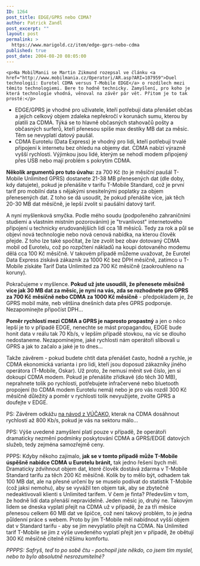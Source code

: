 ```yaml
---
ID: 1264
post_title: EDGE/GPRS nebo CDMA?
author: Patrick Zandl
post_excerpt: ""
layout: post
permalink: >
  https://www.marigold.cz/item/edge-gprs-nebo-cdma
published: true
post_date: 2004-08-20 08:05:00
---
```

	<p>Na MobilManii se Martin Zikmund rozepsal ve článku <a href="http://www.mobilmania.cz/Operatori/AR.asp?ARI=107959">Duel technologií: Eurotel CDMA versus T-Mobile EDGE</a> o rozdílech mezi těmito technologiemi. Bere to hodně technicky. Zamyšlení, pro koho je která technologie vhodná, věnoval na závěr pár vět. Přitom je to tak prosté:</p>
<ul>
<li>EDGE/GPRS je vhodné pro uživatele, kteří potřebují data přenášet občas a jejich celkový objem zdaleka nepřekročí v korunách sumu, kterou by platili za CDMA. Týká se to hlavně občasných stahovačů pošty a občasných surferů, kteří přenesou spíše max destíky MB dat za měsíc. Těm se nevyplatí datový paušál.</li>
	<li>CDMA Eurotelu (Data Express) je vhodný pro lidi, kteří potřebují trvalé připojení k internetu bez ohledu na objemy dat. CDMA nabízí výrazně vyšší rychlosti. Výjimkou jsou lidé, kterým se nehodí modem připojený přes USB nebo mají problém s pokrytím CDMA.</li>
</ul>
<p><strong>Několik argumentů pro tuto úvahu:</strong> za 700 Kč (to je měsíční paušál T-Mobile Unlimited GPRS) dostanete 21-38 MB přenesených dat (dle doby, kdy datujete), pokud je přenášíte v tarifu T-Mobile Standard, což je první tarif pro mobilní data s nějakými snesitelnými poplatky za objem přenesených dat. Z toho se dá usoudit, že pokud přenášíte více, jak těch 20-30 MB dat měsíčně, je lepší zvolit si paušální datový tarif. </p><p>A nyní myšlenková smyčka. Podle mého soudu (podpořeného zahraničními studiemi a vlastním místním pozorováním) je "trvanlivost" internetového připojení u technicky erudovanějších lidí cca 18 měsíců. Tedy za rok a půl se objeví nová technologie nebo nová cenová nabídka, na kterou člověk přejde. Z toho lze také spočítat, že lze zvolit bez obav dotovaný CDMA mobil od Eurotelu, což po rozpčtení nákladů na koupi dotovaného modemu dělá cca 100 Kč měsíčně. V takovém případě můžeme uvažovat, že Eurotel Data Express ziskává zákazník za 1000 Kč bez DPH měsíčně, zatímco u T-Mobile získáte Tarif Data Unlimited za 700 Kč měsíčně (zaokrouhleno na koruny).</p><p>Pokračujeme v myšlence. <strong>Pokud už jste usoudili, že přenesete měsíčně více jak 30 MB dat za měsíc, je nyní na vás, zda se rozhodnete pro GPRS za 700 Kč měsíčně nebo CDMA za 1000 Kč měsíčně</strong> - předpokladem je, že GPRS mobil máte, neb většina dnešních data přes GPRS podporuje. Nezapomínejte připočíst DPH...</p><p><strong>Poměr rychlostí mezi CDMA a GPRS je naprosto propastný</strong> a jen o něco lepší je to v případě EDGE, nenechte se mást propagandou, EDGE bude honit data v reálu tak 70 Kb/s, v lepším případě stovkou, na víc se dlouho nedostaneme. Nezapomínejme, jaké rychlosti nám operátoři slibovali u GPRS a jak to začalo a jaké je to dnes...</p><p>Takže závěrem - pokud budete chtít data přenášet často, hodně a rychle, je CDMA ekonomická varianta i pro lidi, kteří jsou doposud zákazníky jiného operátora (T-Mobile, Oskar). Už proto, že nemusí měnit své číslo, jen si dokoupí CDMA modem. Pokud je přenášíte zřídkavě (do těch 30 MB), neprahnete tolik po rychlosti, potřebujete infračervené nebo bluetooth propojení (to CDMA modem Eurotelu nemá) nebo je pro vás rozdíl 300 Kč měsíčně důležitý a poměr v rychlosti tolik nevyužijete, zvolte GPRS a doufejte v EDGE. </p><p>PS: Závěrem odkážu <a href="http://vucako.bloguje.cz/60310_item.php">na návod z VÚČAKO,</a> kterak na CDMA dosáhnout rychlostí až 800 Kb/s, pokud je vás na sektoru málo...</p><p>PPS: Výše uvedené zamyšlení platí pouze v případě, že operátoři dramaticky nezmění podmínky poskytování CDMA a GPRS/EDGE datových služeb, tedy zejména samozřejmě ceny.</p><p>PPPS: Kdyby někoho zajímalo, <strong>jak se v tomto případě může T-Mobile úspěšně nabídce CDMA u Eurotelu bránit,</strong> tak jedno řešení bych měl. Dramaticky zdvihnout objem dat, které člověk dostává zdarma v T-Mobile Standard tarifu za těch 200 Kč měsíčně. Kolik by to mělo být, odhadem tak 100 MB dat, ale na přesné určení by se muselo podívat do statistik T-Mobile (což jaksi nemohu), aby se vyvážil ten objem tak, aby se zbytečně nedeaktivovali klienti s Unlimited tarifem. V čem je finta? Především v tom, že hodně lidí data přenáší nepravidelně. Jeden měsíc jo, druhý ne. Takovým lidem se dneska vyplatí přejít na CDMA už v případě, že za tři měsíce přenesou celkem 60 MB dat ve špičce, což není takový problém, to je jedna půldenní práce s webem. Proto by jim T-Mobile měl nabídnout vyšší objem dat v Standard tarifu - aby se jim nevyplatilo přejít na CDMA. Na Unlimited tarif T-Mobile se jim z výše uvedeného vyplatí přejít jen v případě, že obětují 300 Kč měsíčně citelně nižšímu komfortu.</p><p><em>PPPPS: Safryš, teď to po sobě čtu - pochopil jste někdo, co jsem tím myslel, nebo to bylo absolutně nesrozumitelné?</em></p>